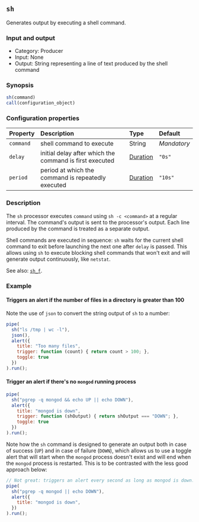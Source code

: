 ## `sh`

Generates output by executing a shell command.

### Input and output

* Category: Producer
* Input: None
* Output: String representing a line of text produced by the shell command

### Synopsis

```js
sh(command)
call(configuration_object)
```

### Configuration properties

| Property | Description | Type | Default |
| :--- | :--- | :--- | :--- |
| `command` | shell command to execute | String | *Mandatory* | 
| `delay` | initial delay after which the command is first executed | [Duration](../programming.md#Durations) | `"0s"` |
| `period` | period at which the command is repeatedly executed | [Duration](../programming.md#Durations) | `"10s"` |

### Description

The `sh` processor executes `command` using `sh -c <command>` at a regular interval. The command's
output is sent to the processor's output. Each line produced by the command is treated as a separate output.

Shell commands are executed in sequence: `sh` waits for the current shell command to exit before launching the 
next one after `delay` is passed. This allows using `sh` to execute blocking shell commands that won't exit
and will generate output continuously, like `netstat`.

See also: [`sh_f`](sh_f.md).

### Example

<!-- example-begin -->
#### Triggers an alert if the number of files in a directory is greater than 100 

Note the use of `json` to convert the string output of `sh` to a number: 

```js
pipe(
  sh("ls /tmp | wc -l"),
  json(),
  alert({
    title: "Too many files",
    trigger: function (count) { return count > 100; },
    toggle: true
  })
).run();
```
<!-- example-end -->

<!-- example-begin -->
#### Trigger an alert if there's no `mongod` running process

```js
pipe(
  sh("pgrep -q mongod && echo UP || echo DOWN"),
  alert({
    title: "mongod is down",
    trigger: function (shOutput) { return shOutput === "DOWN"; },
    toggle: true
  })
).run();
```

Note how the `sh` command is designed to generate an output both in case of success (`UP`) and in case of failure 
(`DOWN`), which allows us to use a toggle alert that will start when the `mongod` process doesn't exist and will end 
when the `mongod` process is restarted. This is to be contrasted with the less good approach below:

```js
// Not great: triggers an alert every second as long as mongod is down. 
pipe(
  sh("pgrep -q mongod || echo DOWN"),
  alert({
    title: "mongod is down",
  })
).run();
```
<!-- example-end -->
